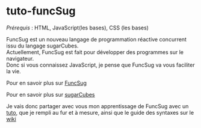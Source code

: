 # tuto-funcSug

*Prérequis* : HTML, JavaScript(les bases), CSS (les bases)

FuncSug est un nouveau langage de programmation réactive concurrent issu du langage sugarCubes.<br>
Actuellement, FuncSug est fait pour développer des programmes sur le navigateur.<br>
Donc si vous connaissez JavaScript, je pense que FuncSug va vous faciliter la vie. <br>

Pour en savoir plus sur [FuncSug](https://github.com/cl4cnam/funcSug) 

Pour en savoir plus sur [sugarCubes](https://github.com/LordManta/SugarCubesJS)

Je vais donc partager avec vous mon apprentissage de FuncSug avec un [tuto](https://funcsug.prefasite.fr/fr/tuto/#supportWeb), que je rempli au fur et à mesure, ainsi que le guide des syntaxes sur le [wiki](https://github.com/vbatcnam/tuto-funcSug/wiki)
 
